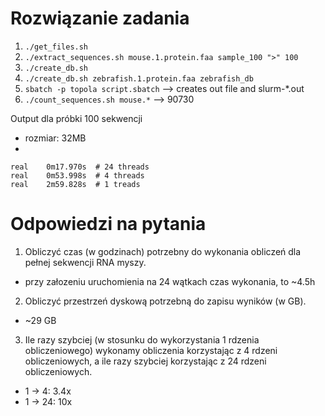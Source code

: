 # Rozwiązanie zadania

1. `./get_files.sh`
2. `./extract_sequences.sh mouse.1.protein.faa sample_100 ">" 100`
3. `./create_db.sh`
4. `./create_db.sh zebrafish.1.protein.faa zebrafish_db`
5. `sbatch -p topola script.sbatch` --> creates out file and slurm-*.out
6. `./count_sequences.sh mouse.*`  --> 90730

Output dla próbki 100 sekwencji
- rozmiar: 32MB
-
```
real	0m17.970s  # 24 threads
real	0m53.998s  # 4 threads
real	2m59.828s  # 1 treads
``````

# Odpowiedzi na pytania

1. Obliczyć czas (w godzinach) potrzebny do	wykonania obliczeń dla pełnej sekwencji RNA
myszy.

- przy załozeniu uruchomienia na 24 wątkach czas wykonania, to ~4.5h

2. Obliczyć	przestrzeń dyskową	potrzebną do zapisu	wyników	(w GB).

- ~29 GB

3. Ile razy	szybciej (w	stosunku do wykorzystania 1 rdzenia obliczeniowego) wykonamy obliczenia korzystając z 4 rdzeni obliczeniowych, a ile razy szybciej korzystając z 24 rdzeni obliczeniowych.

- 1 -> 4: 3.4x
- 1 -> 24: 10x
